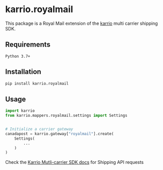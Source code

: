 # karrio.royalmail

This package is a Royal Mail extension of the [karrio](https://pypi.org/project/karrio) multi carrier shipping SDK.

## Requirements

`Python 3.7+`

## Installation

```bash
pip install karrio.royalmail
```

## Usage

```python
import karrio
from karrio.mappers.royalmail.settings import Settings


# Initialize a carrier gateway
canadapost = karrio.gateway["royalmail"].create(
    Settings(
        ...
    )
)
```

Check the [Karrio Mutli-carrier SDK docs](https://docs.karrio.io) for Shipping API requests
